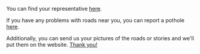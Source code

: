 You can find your representative [here](https://michiganlcv.org/at-the-capitol/find-your-elected-officials/).

If you have any problems with roads near you, you can report a pothole [here](https://www.michigan.gov/mdot/0,4616,7-151-9615_30883_30885-69798--,00.html).

Additionally, you can send us your pictures of the roads or stories and we'll put them on the website. [Thank you!]("mailto:michiganroadrepair@gmail.com")